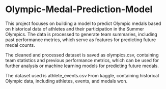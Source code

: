 # Olympic-Medal-Prediction-Model
This project focuses on building a model to predict Olympic medals based on historical data of athletes and their participation in the Summer Olympics. The data is processed to generate team summaries, including past performance metrics, which serve as features for predicting future medal counts.

The cleaned and processed dataset is saved as olympics.csv, containing team statistics and previous performance metrics, which can be used for further analysis or machine learning models for predicting future medals.

The dataset used is athlete_events.csv From kaggle, containing historical Olympic data, including athletes, events, and medals won.
